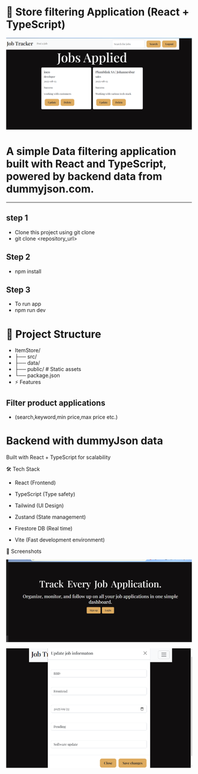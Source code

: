 # 📌 Store filtering Application (React + TypeScript)

![Dashboard Screenshot](https://github.com/PLThabangR/Job-Tracker/blob/main/public/jobtrackerUI.png)


# A simple Data filtering application built with **React** and **TypeScript**, powered by backend data from **dummyjson.com**.

---
## step 1
- Clone this project using git clone 
- git clone <repository_url>


## Step 2 
- npm install  
## Step 3 
- To run app
- npm run dev

# 📂 Project Structure

- ItemStore/
- ├── src/          
- ├── data/        
- ├── public/       # Static assets
- └── package.json
- ⚡ Features
## Filter product applications 
- (search,keyword,min price,max price etc.)

# Backend with dummyJson data

Built with React + TypeScript for scalability

🛠️ Tech Stack
- React (Frontend)

- TypeScript (Type safety)
- Tailwind (UI Design)
- Zustand (State management)
- Firestore DB (Real time)
- Vite (Fast development environment)

📸 Screenshots

![Dashboard Screenshot](https://github.com/PLThabangR/Job-Tracker/blob/main/public/jobtracker.png)

![Dashboard Screenshot](https://github.com/PLThabangR/jobtracker-firebase/blob/main/public/job%20modal.png)
